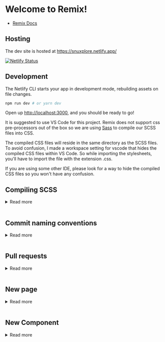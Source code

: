 # Welcome to Remix!

- [Remix Docs](https://remix.run/docs)

## Hosting

The dev site is hosted at https://snuxplore.netlify.app/

[![Netlify Status](https://api.netlify.com/api/v1/badges/9b59cef4-1394-4e52-817c-afe7cb24582b/deploy-status)](https://app.netlify.com/sites/snuxplore/deploys)

## Development

The Netlify CLI starts your app in development mode, rebuilding assets on file changes.

```sh
npm run dev # or yarn dev
```

Open up [http://localhost:3000](http://localhost:3000), and you should be ready to go!

It is suggested to use VS Code for this project. Remix does not support css pre-processors out of the box so we are using [Sass](https://sass-lang.com/) to compile our SCSS files into CSS.

The compiled CSS files will reside in the same directory as the SCSS files. To avoid confusion, I made a workspace setting for vscode that hides the compiled CSS files within VS Code. So while importing the stylesheets, you'll have to import the file with the extension .css.

If you are using some other IDE, please look for a way to hide the compiled CSS files so you won't have any confusion.

## Compiling SCSS

<details>
<summary>Read more</summary>

- The SCSS files are automatically watched and compiled when changes are made in any scss files within the project.

- When sending it to the server, the compiled CSS files are sent along with the SCSS files(Obsolete: In the final site, we'll set up a script that removes all scss files from the project since after compiling it, there's no need for scss files)

</details>
<br />

## Commit naming conventions

<details>
<summary>Read more</summary>

For now, we'll use just these:

- `fix:` - fixes a bug
- `feat:` - new feature
- `chore:` - other changes and cleanups

Example:

- `fix: fixed navigation bar`
- `feat: added new sign in feature`
- `chore: Removed all comments and print statements`

If theres a specific file thats changed or a specific sub category of the project has changes, you can specify it like so:

- `fix(NavBar): fixed overflowing image in nav bar`
- `feat(SignIn): Added user verification before sign In`

These are just good practices and it'll be easy to revert back if some new merge is breaking the project.

</details>
<br />

## Pull requests

<details>
<summary>Read more</summary>

Each contributing member should make a separate branch for completing their tasks.
You can follow these commands to do so:

- `git checkout -b <branch name>`
- `git add .`
- `git commit -m "<Meaningful message following the convention>"`
- `git push origin <branch name>`

Then in the github repo, you can create a new pull request under pull requests tab.

To keep your branch up-to-date with the master branch, you can use the following commands:

- `git merge main`
- `git push`

<em>Note: Make sure there are no changes in your branch before merging. If there are any, you'll lose the progress.</em>

</details>

<br/>

## New page

<details>
<summary>Read more</summary>

This one's quite tricky. I've setup `demo.js` and `demo.scss` in project.

When you want to make a new page, you can create a new file in the appropriate directory and copy the contents of `demo.js` and `demo.scss` into it.

Make sure to:

- Change path of stylesheet on the js file.
- Change the function name(Doesn't matter but just for consistency)
- Change the class name.
- Change path of \_mixin import in style sheet(remove the old one, type "`../`" and vs code will show the path automatically)

For a clean project structure, We'll be adding stylesheets to directories same as js files inside `styles/routes/` directory.

</details>

<br/>

## New Component

<details>
<summary>Read more</summary>
Components won't have much difference compared to React components.

Just create a folder followed by a `.js` file and a `.scss` file with the same name(The function should also be named same as the folder name).

One additional step is to import the `.scss` file in the `styles/root/components.scss` directory.

For example:
```css
@import "../../Components/MockNavigator/MockNavigator.scss";
```

<em>Note: Don't name two components with same name. Since all components are styles from same file, we don't want overlaps of style. That'll mess everything up.</em>

</details>

